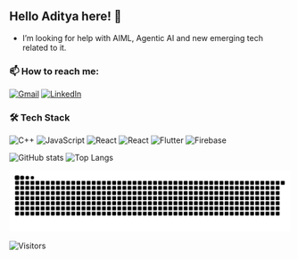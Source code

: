 ## Hello Aditya here! 👋

<!--
**Aditya2550/Aditya2550** is a ✨ _special_ ✨ repository because its `README.md` (this file) appears on your GitHub profile.

Here are some ideas to get you started:

-> 🔭 I’m currently working on ...
- 🌱 I’m currently learning ...
- 👯 I’m looking to collaborate on ...
- 🤔 I’m looking for help with AI 
- 💬 Ask me about ...
- 📫 How to reach me: ...
- 😄 Pronouns: ...
- ⚡ Fun fact: ...
-->
- I’m looking for help with AIML, Agentic AI and new emerging tech related to it.


### 📫 How to reach me: 
[![Gmail](https://img.shields.io/badge/Gmail-D14836?style=for-the-badge&logo=gmail&logoColor=white)](mailto:adidev2550@gmail.com)
[![LinkedIn](https://img.shields.io/badge/LinkedIn-0077B5?style=for-the-badge&logo=linkedin&logoColor=white)](https://www.linkedin.com/in/aditya-valsangkar-303b14314/)
 

### 🛠 Tech Stack
![C++](https://img.shields.io/badge/C++-00599C?style=for-the-badge&logo=cplusplus&logoColor=white)
![JavaScript](https://img.shields.io/badge/JavaScript-323330?style=for-the-badge&logo=javascript&logoColor=f7df1e)
![React](https://img.shields.io/badge/React-20232A?style=for-the-badge&logo=react&logoColor=61DAFB)
![React](https://img.shields.io/badge/React-20232A?style=for-the-badge&logo=react&logoColor=61DAFB)
![Flutter](https://img.shields.io/badge/Flutter-02569B?style=for-the-badge&logo=flutter&logoColor=white)
![Firebase](https://img.shields.io/badge/Firebase-ffca28?style=for-the-badge&logo=firebase&logoColor=black)


![GitHub stats](https://github-readme-stats.vercel.app/api?username=Aditya2550&show_icons=true&theme=radical)
![Top Langs](https://github-readme-stats.vercel.app/api/top-langs/?username=Aditya2550&layout=compact&theme=radical)

![Snake animation](https://github.com/Aditya2550/Aditya2550/blob/output/snake.svg)

![Visitors](https://komarev.com/ghpvc/?username=Aditya2550&color=blue)

